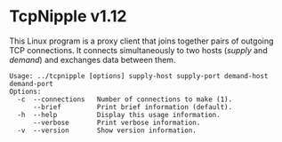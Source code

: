 # TcpNipple v1.12
This Linux program is a proxy client that joins together pairs of outgoing TCP
connections. It connects simultaneously to two hosts (_supply_ and _demand_) and
exchanges data between them.

```
Usage: ../tcpnipple [options] supply-host supply-port demand-host demand-port
Options:
  -c  --connections   Number of connections to make (1).
      --brief         Print brief information (default).
  -h  --help          Display this usage information.
      --verbose       Print verbose information.
  -v  --version       Show version information.
```
